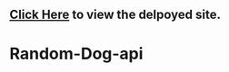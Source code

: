 ## [Click Here](https://random-api-aravind.netlify.app/) to view the delpoyed site.

# Random-Dog-api
